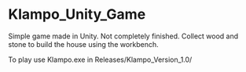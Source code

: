 # Klampo_Unity_Game

Simple game made in Unity. Not completely finished.
Collect wood and stone to build the house using the workbench.

To play use Klampo.exe in Releases/Klampo_Version_1.0/
